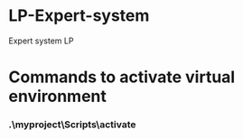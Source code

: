 # LP-Expert-system
Expert system LP 

# Commands to activate virtual environment
### .\myproject\Scripts\activate
